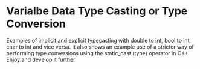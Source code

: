 # Varialbe Data Type Casting or Type Conversion
Examples of implicit and explicit typecasting with double to int, bool to int, char to int and vice versa.
It also shows an example use of a stricter way of performing type conversions using the static_cast (type) operator in C++
Enjoy and develop it further
